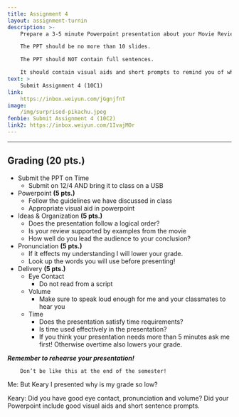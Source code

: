 ```yaml
---
title: Assignment 4
layout: assignment-turnin
description: >-
    Prepare a 3-5 minute Powerpoint presentation about your Movie Review.

    The PPT should be no more than 10 slides.

    The PPT should NOT contain full sentences. 

    It should contain visual aids and short prompts to remind you of what to talk about.
text: >
    Submit Assignment 4 (10C1)
link: 
    https://inbox.weiyun.com/jGgnjfnT
image: 
    /img/surprised-pikachu.jpeg
fenbie: Submit Assignment 4 (10C2)
link2: https://inbox.weiyun.com/1IvajMOr
---
```

---
## Grading (20 pts.)
- Submit the PPT on Time
    - Submit on 12/4 AND bring it to class on a USB
- Powerpoint **(5 pts.)**
    - Follow the guidelines we have discussed in class
    - Appropriate visual aid in powerpoint
- Ideas & Organization **(5 pts.)**
    - Does the presentation follow a logical order?
    - Is your review supported by examples from the movie
    - How well do you lead the audience to your conclusion?
- Pronunciation **(5 pts.)**
    - If it effects my understanding I will lower your grade.
    - Look up the words you will use before presenting! 
- Delivery **(5 pts.)**
    - Eye Contact
        - Do not read from a script
    - Volume
        - Make sure to speak loud enough for me and your classmates to hear you
    - Time
        - Does the presentation satisfy time requirements?
        - Is time used effectively in the presentation? 
        - If you think your presentation needs more than 5 minutes ask me first! Otherwise overtime also lowers your grade.

***Remember to rehearse your presentation!***

        Don’t be like this at the end of the semester!

Me: But Keary I presented why is my grade so low?

Keary: Did you have good eye contact, pronunciation and volume? Did your Powerpoint include good visual aids and short sentence prompts.